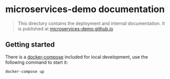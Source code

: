 microservices-demo documentation
================================

> This directory contains the deployment and internal documentation.
It is published at [microservices-demo.github.io](https://microservices-demo.github.io)


## Getting started

There is a [docker-compose](https://docs.docker.com/compose/) included for
local development, use the following command to start it: 

```
docker-compose up
```
